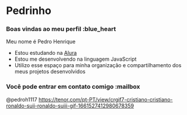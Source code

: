 # Pedrinho
### Boas vindas ao meu perfil :blue_heart

Meu nome é Pedro Henrique 

- Estou estudando na [Alura](https://www.alura.com.br)
- Estou me desenvolvendo na linguagem JavaScript
- Utilizo esse espaço para minha organização e compartilhamento dos meus projetos desenvolvidos

### Você pode entrar em contato comigo :mailbox

@pedroh1117
https://tenor.com/pt-PT/view/crgif7-cristiano-cristiano-ronaldo-suii-ronaldo-suiii-gif-1661527412980678359
